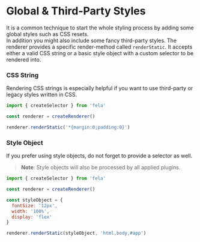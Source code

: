 # Global & Third-Party Styles

It is a common technique to start the whole styling process by adding some global styles such as CSS resets.<br>
In addition you might also include some fancy third-party styles. The renderer provides a specific render-method called `renderStatic`.
It accepts either a valid CSS string or a basic style object with a custom selector to be rendered into.<br>

### CSS String
Rendering CSS strings is especially helpful if you want to use third-party or legacy styles written in CSS.

```javascript
import { createSelector } from 'fela'

const renderer = createRenderer()

renderer.renderStatic('*{margin:0;padding:0}')
```

### Style Object
If you prefer using style objects, do not forget to provide a selector as well.
> **Note**: Style objects will also be processed by all applied plugins.

```javascript
import { createSelector } from 'fela'

const renderer = createRenderer()

const styleObject = {
  fontSize: '12px',
  width: '100%',
  display: 'flex'
}

renderer.renderStatic(styleObject, 'html,body,#app')
```
